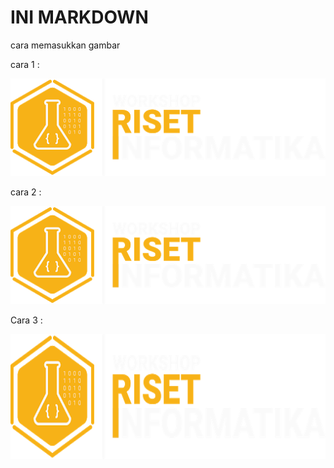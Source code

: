 # INI MARKDOWN

cara memasukkan gambar

cara 1 :

![](images/wri.png)

cara 2 :

<img src="images/wri.png" />

Cara 3 :

<img src="images/wri.png" width="600" height="200" />
